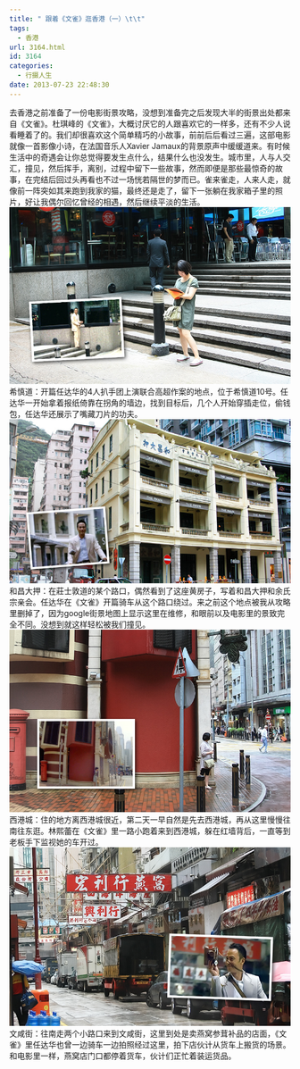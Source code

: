 ```yaml
---
title: " 跟着《文雀》逛香港（一）\t\t"
tags:
  - 香港
url: 3164.html
id: 3164
categories:
  - 行摄人生
date: 2013-07-23 22:48:30
---
```


去香港之前准备了一份电影街景攻略，没想到准备完之后发现大半的街景出处都来自《文雀》。杜琪峰的《文雀》，大概讨厌它的人跟喜欢它的一样多，还有不少人说看睡着了的。我们却很喜欢这个简单精巧的小故事，前前后后看过三遍，这部电影就像一首影像小诗，在法国音乐人Xavier Jamaux的背景原声中缓缓道来。有时候生活中的奇遇会让你总觉得要发生点什么，结果什么也没发生。城市里，人与人交汇，撞见，然后挥手，离别，过程中留下一些故事，然而即便是那些最惊奇的故事，在完结后回过头再看也不过一场恍若隔世的梦而已。雀来雀走，人来人走，就像前一阵突如其来跑到我家的猫，最终还是走了，留下一张躺在我家箱子里的照片，好让我偶尔回忆曾经的相遇，然后继续平淡的生活。 ![sparrow_xishen](../../images//2013/07/sparrow_xishen.jpg) 希慎道：开篇任达华的4人扒手团上演联合高超作案的地点，位于希慎道10号。任达华一开始拿着报纸倚靠在拐角的墙边，找到目标后，几个人开始穿插走位，偷钱包，任达华还展示了嘴藏刀片的功夫。 ![sparrow_hechang](../../images//2013/07/sparrow_hechang.jpg) 和昌大押：在莊士敦道的某个路口，偶然看到了这座黄房子，写着和昌大押和余氏宗亲会。任达华在《文雀》开篇骑车从这个路口绕过。来之前这个地点被我从攻略里删掉了，因为google街景地图上显示这里在维修，和眼前以及电影里的景致完全不同。没想到就这样轻松被我们撞见。 ![sparrow_xigangcheng](../../images//2013/07/sparrow_xigangcheng.jpg) 西港城：住的地方离西港城很近，第二天一早自然是先去西港城，再从这里慢慢往南往东逛。林熙蕾在《文雀》里一路小跑着来到西港城，躲在红墙背后，一直等到老板手下监视她的车开过。 ![sparrow_yunxian](../../images//2013/07/sparrow_yunxian.jpg) 文咸街：往南走两个小路口来到文咸街，这里到处是卖燕窝参茸补品的店面，《文雀》里任达华也曾一边骑车一边拍照经过这里，拍下店伙计从货车上搬货的场景。和电影里一样，燕窝店门口都停着货车，伙计们正忙着装运货品。